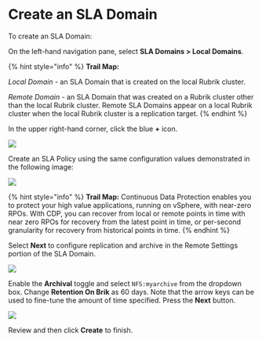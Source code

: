 # Create an SLA Domain

To create an SLA Domain:

On the left-hand navigation pane, select **SLA Domains &gt; Local Domains**.

{% hint style="info" %}
**Trail Map:**

_Local Domain_ - an SLA Domain that is created on the local Rubrik cluster.

_Remote Domain_ - an SLA Domain that was created on a Rubrik cluster other than the local Rubrik cluster. Remote SLA Domains appear on a local Rubrik cluster when the local Rubrik cluster is a replication target.
{% endhint %}

In the upper right-hand corner, click the blue **+** icon.

![](https://lh4.googleusercontent.com/3sUakfW2pyi4sbK7jPO6I5gx2FOVMMtNtVwntVkJWxYsxFMfgvPqy1ICKerrOi-Ejbbjut692cfmizq_zTsviRh8f2dJz0IgEMI7iJI_WXiGCBmW13ZjJxJWPc3Rgl2vN0Hmm4zH)

Create an SLA Policy using the same configuration values demonstrated in the following image:

![](https://lh3.googleusercontent.com/xe-wwKgu_0bZ_E6LWHaJujIzuKqY1oO1eXvPQZymusbKEM8GkbYJ2i73aLj01Fk65mxOlDPTqBAbboN-M6zIoqIaqxZ9-4tnix-aR6GIJQMxx9zbCMiX0Aio8K-zNTWjry-v5nbA)

{% hint style="info" %}
**Trail Map:** Continuous Data Protection enables you to protect your high value applications, running on vSphere, with near-zero RPOs. With CDP, you can recover from local or remote points in time with near zero RPOs for recovery from the latest point in time, or per-second granularity for recovery from historical points in time.
{% endhint %}

Select **Next** to configure replication and archive in the Remote Settings portion of the SLA Domain.

![](https://lh5.googleusercontent.com/udhjYv2gNfPjQR-9f-8Eq1FIt3DTFHyFmQCs6Nyqf822H68Pcvj0L92gdY9n-4QZthF7TkHHzD3aDryuELSZG3jBtkdGeTFK90rTsFPJshL9G7q8YUs_s0JyQ96J_xlULj8fK_fS)

Enable the **Archival** toggle and select `NFS:myarchive` from the dropdown box. Change **Retention On Brik** as 60 days. Note that the arrow keys can be used to fine-tune the amount of time specified. Press the **Next** button.

![](https://lh5.googleusercontent.com/m--dYrP3FukQSOFILFpMC3prYCgLzEA4R6aYCLyG5pLnaQPI6eosoQ8QKteiXLmsFSp0Lc9jCwKa_oA60PO5MWUg2djKgDZWZKtxEAdPkhr_Cq6QGciZyBBm21N5euN0l8b2gRk4)

Review and then click **Create** to finish.